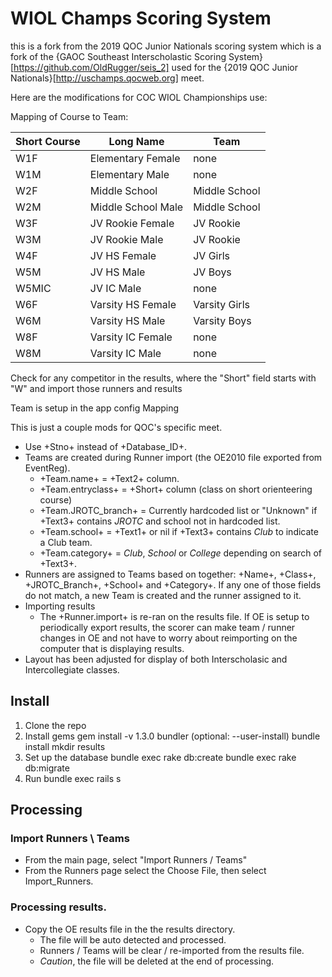 # WIOL Champs Scoring System

this is a fork from the 2019 QOC Junior Nationals scoring system which is a fork of the {GAOC Southeast Interscholastic Scoring System}[https://github.com/OldRugger/seis_2] used for the {2019 QOC Junior Nationals}[http://uschamps.qocweb.org] meet.

Here are the modifications for COC WIOL Championships use:

Mapping of Course to Team:

| Short Course | Long Name | Team |
| --- | --- | --- |
| W1F	| Elementary Female | none |
| W1M	| Elementary Male | none |
| W2F	| Middle School | Middle School |
| W2M	| Middle School Male | Middle School |
| W3F	| JV Rookie Female | JV Rookie |
| W3M	| JV Rookie Male | JV Rookie |
| W4F	| JV HS Female | JV Girls |
| W5M	| JV HS Male | JV Boys |
| W5MIC	| JV IC Male | none |
| W6F	| Varsity HS Female | Varsity Girls |
| W6M	| Varsity HS Male | Varsity Boys |
| W8F	| Varsity IC Female | none |
| W8M	| Varsity IC Male | none |

Check for any competitor in the results, where the "Short" field starts with "W" and import those runners and results

Team is setup in the app config Mapping

This is just a couple mods for QOC's specific meet.
* Use +Stno+ instead of +Database_ID+.
* Teams are created during Runner import (the OE2010 file exported from EventReg).
  * +Team.name+ = +Text2+ column.
  * +Team.entryclass+ = +Short+ column (class on short orienteering course)
  * +Team.JROTC_branch+ = Currently hardcoded list or "Unknown" if +Text3+ contains _JROTC_ and school not in hardcoded list.
  * +Team.school+ = +Text1+ or nil if +Text3+ contains _Club_ to indicate a Club team.
  * +Team.category+ = _Club_, _School_ or _College_ depending on search of +Text3+.
* Runners are assigned to Teams based on together: +Name+, +Class+, +JROTC_Branch+, +School+ and +Category+. If any one of those fields do not match, a new Team is created and the runner assigned to it.
* Importing results
  * The +Runner.import+ is re-ran on the results file. If OE is setup to periodically export results, the scorer can make team / runner changes in OE and not have to worry about reimporting on the computer that is displaying results.
* Layout has been adjusted for display of both Interscholasic and Intercollegiate classes.

## Install
1. Clone the repo
2. Install gems
    gem install -v 1.3.0 bundler (optional: --user-install)
    bundle install
    mkdir results
3. Set up the database
    bundle exec rake db:create
    bundle exec rake db:migrate
4. Run
    bundle exec rails s

## Processing
### Import Runners \ Teams
* From the main page, select "Import Runners / Teams"
* From the Runners page select the Choose File, then select Import_Runners.
### Processing results. 
* Copy the OE results file in the the results directory. 
  * The file will be auto detected and processed.
  * Runners / Teams will be clear / re-imported from the results file.
  * *Caution*, the file will be deleted at the end of processing. 